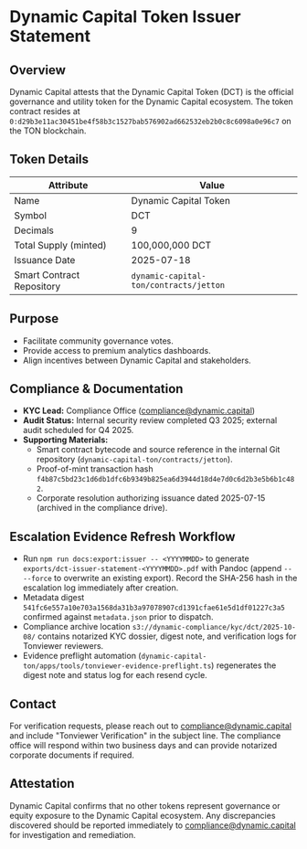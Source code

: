 # Dynamic Capital Token Issuer Statement

## Overview

Dynamic Capital attests that the Dynamic Capital Token (DCT) is the official
governance and utility token for the Dynamic Capital ecosystem. The token
contract resides at
`0:d29b3e11ac30451be4f58b3c1527bab576902ad662532eb2b0c8c6098a0e96c7` on the TON
blockchain.

## Token Details

| Attribute                 | Value                                  |
| ------------------------- | -------------------------------------- |
| Name                      | Dynamic Capital Token                  |
| Symbol                    | DCT                                    |
| Decimals                  | 9                                      |
| Total Supply (minted)     | 100,000,000 DCT                        |
| Issuance Date             | 2025-07-18                             |
| Smart Contract Repository | `dynamic-capital-ton/contracts/jetton` |

## Purpose

- Facilitate community governance votes.
- Provide access to premium analytics dashboards.
- Align incentives between Dynamic Capital and stakeholders.

## Compliance & Documentation

- **KYC Lead:** Compliance Office (compliance@dynamic.capital)
- **Audit Status:** Internal security review completed Q3 2025; external audit
  scheduled for Q4 2025.
- **Supporting Materials:**
  - Smart contract bytecode and source reference in the internal Git repository
    (`dynamic-capital-ton/contracts/jetton`).
  - Proof-of-mint transaction hash
    `f4b87c5bd23c1d6db1dfc6b9349b825ea6d3944d18d4e7d0c6d2b3e5b6b1c482`.
  - Corporate resolution authorizing issuance dated 2025-07-15 (archived in the
    compliance drive).

## Escalation Evidence Refresh Workflow

- Run `npm run docs:export:issuer -- <YYYYMMDD>` to generate
  `exports/dct-issuer-statement-<YYYYMMDD>.pdf` with Pandoc (append `-- --force`
  to overwrite an existing export). Record the SHA-256 hash in the escalation
  log immediately after creation.
- Metadata digest
  `541fc6e557a10e703a1568da31b3a97078907cd1391cfae61e5d1df01227c3a5` confirmed
  against `metadata.json` prior to dispatch.
- Compliance archive location `s3://dynamic-compliance/kyc/dct/2025-10-08/`
  contains notarized KYC dossier, digest note, and verification logs for
  Tonviewer reviewers.
- Evidence preflight automation
  (`dynamic-capital-ton/apps/tools/tonviewer-evidence-preflight.ts`) regenerates
  the digest note and status log for each resend cycle.

## Contact

For verification requests, please reach out to compliance@dynamic.capital and
include "Tonviewer Verification" in the subject line. The compliance office will
respond within two business days and can provide notarized corporate documents
if required.

## Attestation

Dynamic Capital confirms that no other tokens represent governance or equity
exposure to the Dynamic Capital ecosystem. Any discrepancies discovered should
be reported immediately to compliance@dynamic.capital for investigation and
remediation.
